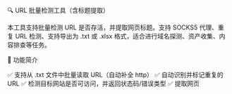 🔍 URL 批量检测工具（含标题提取）

本工具支持批量检测 URL 是否存活，并提取网页标题。支持 SOCKS5 代理、重复 URL 检测、支持导出为 .txt 或 .xlsx 格式，适合进行域名探测、资产收集、内容排查等任务。

🧩 功能简介

✅ 支持从 .txt 文件中批量读取 URL（自动补全 http）
✅ 自动识别并标记重复的 URL
✅ 检测目标网站是否可访问，并返回状态码/错误类型
✅ 提取网页 <title> 标签内容
✅ 支持通过 SOCKS5 代理访问（例如：127.0.0.1 7890）
✅ 多线程加速（默认 50 线程）
✅ 支持导出为 Excel 或 TXT 文件格式
🖥️ 环境依赖
请先安装依赖库（推荐使用 Python 3.8+）：
pip install -r requirements.txt

requirements.txt 内容示例：
requests[socks]>=2.25.1
beautifulsoup4>=4.9.3
charset-normalizer>=3.1.0
pyfiglet>=0.8.post1
openpyxl>=3.0.9
urllib3>=1.26.5

📂 使用说明
准备一个包含 URL 的文本文件，每行一个网址，例如：
example.com
⚠️ 支持自动将 example[.]com 转换为 http://example.com 格式。
运行程序：

python main.py

根据提示操作：

输入 URL 文件名（如：urls.txt）

输入代理（可跳过）

选择导出格式：txt 或 excel
指定输出文件名

📤 输出示例
TXT 格式输出：
URL              状态              标题
http://abc.com   存活              示例标题
http://test.com  失败: Timeout     无

Excel 格式输出：
三列：URL | 状态 | 标题，含重复标记信息。
🛠️ 注意事项


URL 文件中支持带路径、带端口的格式。

如果同一个 URL 多次出现，程序将标记其为“与第 X 行重复”。

网页编码通过 charset-normalizer 自动识别，兼容多语言网页。
